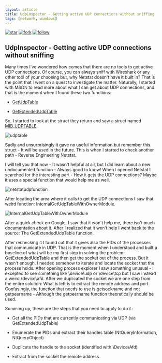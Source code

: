 ```yaml
---
layout: article
title: UdpInspector - Getting active UDP connections without sniffing
tags: [network, windows]
---
```


[![star](https://img.shields.io/badge/star-100000?style=for-the-badge&logo=Github&logoColor=white)](https://github.com/Idov31/UdpInspector) [![fork](https://img.shields.io/badge/fork-100000?style=for-the-badge&logo=Github&logoColor=white)](https://github.com/Idov31/UdpInspector/fork) [![follow](https://img.shields.io/badge/follow-100000?style=for-the-badge&logo=Github&logoColor=white)](https://github.com/Idov31)

## UdpInspector - Getting active UDP connections without sniffing

Many times I've wondered how comes that there are no tools to get active UDP connections.
Of course, you can always sniff with Wireshark or any other tool of your choosing but, why Netstat
doesn't have it built in? That is the point that I went on a quest to investigate the matter.
Naturally, I started with MSDN to read more about what I can get about UDP connections, and that is the moment when I found these
two functions:

- [GetUdpTable](https://docs.microsoft.com/en-us/windows/win32/api/iphlpapi/nf-iphlpapi-getudptable)

- [GetExtendedUdpTable](https://docs.microsoft.com/en-us/windows/win32/api/iphlpapi/nf-iphlpapi-getextendedudptable)

So, I started to look at the struct they return and saw a struct named [MIB_UDPTABLE](https://docs.microsoft.com/en-us/windows/win32/api/udpmib/ns-udpmib-mib_udptable).

![udptable](https://idov31.github.io/assets/img/list-udp-connections/udptable.png)

Sadly and unsurprisingly it gave no useful information but remember this struct - It will be used in the future. This is when I started to check another
path - Reverse Engineering Netstat.

I will tell you that now - It wasn't helpful at all, but I did learn about a new undocumented function - Always good to know!
When I opened Netstat I searched for the interesting part - How it gets the UDP connections? Maybe it uses a special function that would help me as well.

![netstatudpfunction](https://idov31.github.io/assets/img/list-udp-connections/netstat1.png)

After locating the area where it calls to get the UDP connections I saw that weird function: InternalGetUdpTableWithOwnerModule.

![InternalGetUdpTableWithOwnerModule](https://idov31.github.io/assets/img/list-udp-connections/netstat2.png)

After a quick check on Google, I saw that it won't help me, there isn't much documentation about it. After I realized that it won't help I went back to the source: The GetExtendedUdpTable function.

After rechecking it I found out that it gives also the PIDs of the processes that communicate in UDP. That is the moment when I understood and built a baseline of
what will be my first step in solving the problem: GetExtendedUdpTable and then get the socket out of the process. But it wasn't enough.
I needed somehow to iterate and locate the socket that the process holds. After opening process explorer I saw something unusual - I excepted to see something
like \device\udp or \device\tcp but I saw instead a weird \device\afd.
After we duplicated the socket we are one step from the entire solution: What is left is to extract the remote address and port.
Confusingly, the function that needs to use is getsockname and not getpeername - Although the getpeername function theoretically should be used.

Summing up, these are the steps that you need to apply to do it:

- Get all the PIDs that are currently communicating via UDP (via GetExtendedUdpTable)

- Enumerate the PIDs and extract their handles table (NtQueryInformation, NtQueryObject)

- Duplicate the handle to the socket (identified with \Device\Afd)

- Extract from the socket the remote address
